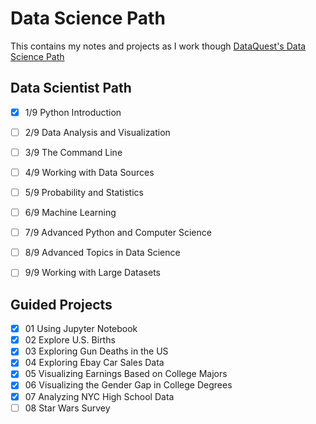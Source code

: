 # Data Science Path

This contains my notes and projects as I work though [DataQuest's Data Science Path](https://www.dataquest.io/path/data-scientist)

## Data Scientist Path

- [x] 1/9 Python Introduction
- [ ] 2/9 Data Analysis and Visualization
- [ ] 3/9 The Command Line
- [ ] 4/9 Working with Data Sources
- [ ] 5/9 Probability and Statistics
- [ ] 6/9 Machine Learning
- [ ] 7/9 Advanced Python and Computer Science
- [ ] 8/9 Advanced Topics in Data Science
- [ ] 9/9 Working with Large Datasets


## Guided Projects

- [x] 01 Using Jupyter Notebook
- [x] 02 Explore U.S. Births
- [x] 03 Exploring Gun Deaths in the US
- [x] 04 Exploring Ebay Car Sales Data
- [x] 05 Visualizing Earnings Based on College Majors
- [x] 06 Visualizing the Gender Gap in College Degrees
- [x] 07 Analyzing NYC High School Data
- [ ] 08 Star Wars Survey